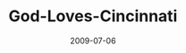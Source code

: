 ---
layout: music 
title: "God-Loves-Cincinnati"
series: "We Love Cincinnati"
date: 2009-07-06 
description: "Chuck Mingo shares the four actions of a city lover."
audio: "http://s3.amazonaws.com/crossroadsaudiomessages/WeLove1.mp3"
audio-duration: "36:21"
---